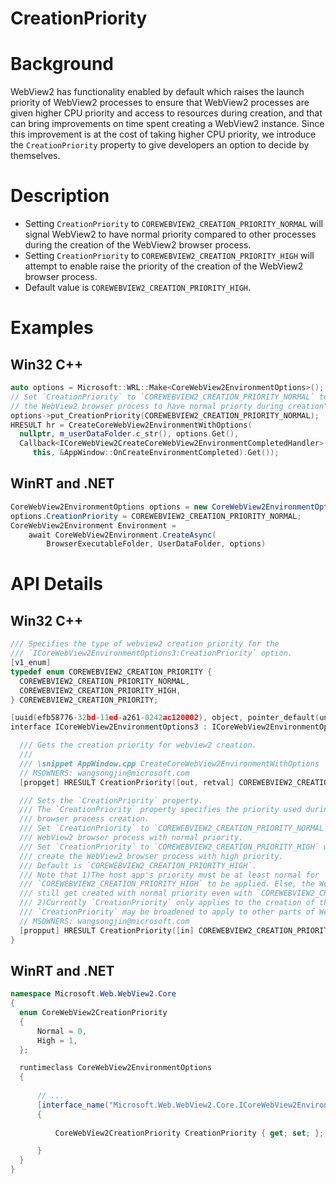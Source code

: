 CreationPriority
===

# Background
WebView2 has functionality enabled by default which raises the launch priority of WebView2
processes to ensure that WebView2 processes are given higher CPU priority and access to resources
during creation, and that can bring improvements on time spent creating a WebView2 instance. Since 
this improvement is at the cost of taking higher CPU priority, we introduce the `CreationPriority` 
property to give developers an option to decide by themselves.

# Description
* Setting `CreationPriority` to `COREWEBVIEW2_CREATION_PRIORITY_NORMAL` will signal WebView2 
to have normal priority compared to other processes during the creation of the WebView2 browser 
process.
* Setting `CreationPriority` to `COREWEBVIEW2_CREATION_PRIORITY_HIGH` will attempt to enable 
raise the priority of the creation of the WebView2 browser process.
* Default value is `COREWEBVIEW2_CREATION_PRIORITY_HIGH`.
# Examples
## Win32 C++
```cpp
auto options = Microsoft::WRL::Make<CoreWebView2EnvironmentOptions>();
// Set `CreationPriority` to `COREWEBVIEW2_CREATION_PRIORITY_NORMAL` to signal 
// the WebView2 browser process to have normal priorty during creation".
options->put_CreationPriority(COREWEBVIEW2_CREATION_PRIORITY_NORMAL);
HRESULT hr = CreateCoreWebView2EnvironmentWithOptions(
  nullptr, m_userDataFolder.c_str(), options.Get(),
  Callback<ICoreWebView2CreateCoreWebView2EnvironmentCompletedHandler>(
     this, &AppWindow::OnCreateEnvironmentCompleted).Get());
```
## WinRT and .NET
```c#
CoreWebView2EnvironmentOptions options = new CoreWebView2EnvironmentOptions();
options.CreationPriority = COREWEBVIEW2_CREATION_PRIORITY_NORMAL;
CoreWebView2Environment Environment = 
    await CoreWebView2Environment.CreateAsync(
        BrowserExecutableFolder, UserDataFolder, options)
```


# API Details
## Win32 C++
```cpp
/// Specifies the type of webview2 creation priority for the
/// `ICoreWebView2EnvironmentOptions3:CreationPriority` option.
[v1_enum]
typedef enum COREWEBVIEW2_CREATION_PRIORITY {
  COREWEBVIEW2_CREATION_PRIORITY_NORMAL,
  COREWEBVIEW2_CREATION_PRIORITY_HIGH,
} COREWEBVIEW2_CREATION_PRIORITY;

[uuid(efb58776-32bd-11ed-a261-0242ac120002), object, pointer_default(unique)]
interface ICoreWebView2EnvironmentOptions3 : ICoreWebView2EnvironmentOptions2 {

  /// Gets the creation priority for webview2 creation.
  ///
  /// \snippet AppWindow.cpp CreateCoreWebView2EnvironmentWithOptions
  // MSOWNERS: wangsongjin@microsoft.com
  [propget] HRESULT CreationPriority([out, retval] COREWEBVIEW2_CREATION_PRIORITY* creationPriority);

  /// Sets the `CreationPriority` property.
  /// The `CreationPriority` property specifies the priority used during the WebView2 
  /// browser process creation.
  /// Set `CreationPriority` to `COREWEBVIEW2_CREATION_PRIORITY_NORMAL` will create the
  /// WebView2 browser process with normal priority.
  /// Set `CreationPriority` to `COREWEBVIEW2_CREATION_PRIORITY_HIGH` will attempt to
  /// create the WebView2 browser process with high priority.
  /// Default is `COREWEBVIEW2_CREATION_PRIORITY_HIGH`.
  /// Note that 1)The host app's priority must be at least normal for 
  /// `COREWEBVIEW2_CREATION_PRIORITY_HIGH` to be applied. Else, the WebView2 browser process 
  /// still get created with normal priority even with `COREWEBVIEW2_CREATION_PRIORITY_HIGH` setting.
  /// 2)Currently `CreationPriority` only applies to the creation of the WebView2 browser process.
  /// `CreationPriority` may be broadened to apply to other parts of WebView2 creation in the future.
  // MSOWNERS: wangsongjin@microsoft.com
  [propput] HRESULT CreationPriority([in] COREWEBVIEW2_CREATION_PRIORITY creationPriority);
}
```
## WinRT and .NET
```c#
namespace Microsoft.Web.WebView2.Core
{
  enum CoreWebView2CreationPriority
  {
      Normal = 0,
      High = 1,
  };

  runtimeclass CoreWebView2EnvironmentOptions
  {
      
      // ...
      [interface_name("Microsoft.Web.WebView2.Core.ICoreWebView2EnvironmentOptions3")]
      {
          
          CoreWebView2CreationPriority CreationPriority { get; set; };

      }
  }
}
```